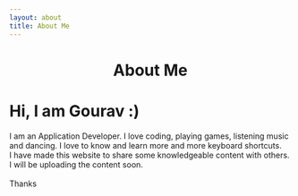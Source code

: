 ```yaml
---
layout: about
title: About Me
---
```


<h1 align="center">About Me</h1>

# Hi, I am Gourav :)
<p>
    I am an Application Developer. I love coding, playing games, listening music and dancing.
    I love to know and learn more and more keyboard shortcuts.
    <br/>
    I have made this website to share some knowledgeable content with others.
    I will be uploading the content soon.
    <br/><br/>
    Thanks
<p>
